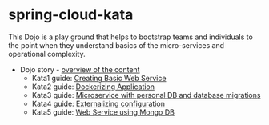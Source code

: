 # spring-cloud-kata

This Dojo is a play ground that helps to bootstrap teams and individuals to
the point when they understand basics of the micro-services and operational
complexity.

* Dojo story - [overview of the content](http://accordance.github.io/microservice-dojo/guides/docs/dojo_story.html)
  * Kata1 guide: [Creating Basic Web Service](http://accordance.github.io/microservice-dojo/guides/docs/kata1/creating_basic_web_service.html)
  * Kata2 guide: [Dockerizing Application](http://accordance.github.io/microservice-dojo/guides/docs/kata2/dockerizing_application.html)
  * Kata3 guide: [Microservice with personal DB and database migrations](http://accordance.github.io/microservice-dojo/guides/docs/kata3/service_using_mysql_db.html)
  * Kata4 guide: [Externalizing configuration](http://accordance.github.io/microservice-dojo/guides/docs/kata4/externalizing_configuration.html)
  * Kata5 guide: [Web Service using Mongo DB](http://accordance.github.io/microservice-dojo/guides/docs/kata5/service_using_mongo_db.html)

